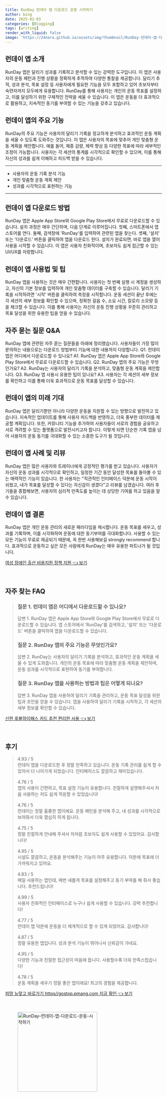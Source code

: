```yaml
---
title: RunDay 런데이 앱 다운로드 운동 시작하기
author: bing
date: 2025-02-03
categories: [Blogging]
tags: [writing]
render_with_liquid: false
image: 'https://24nara.github.io/assets/img/thumbnail/RunDay-런데이-앱-다운로드-운동-시작하기.webp'
---
```



<h2 id='런데이_앱소개'>런데이 앱 소개</h2>

<p>RunDay 앱은 달리기 성과를 기록하고 분석할 수 있는 강력한 도구입니다. 이 앱은 사용자의 운동 패턴과 진행 상황을 정확하게 추적하여 다양한 통찰을 제공합니다. 달리기 추적, 성과 분석, 목표 설정 등 사용자에게 필요한 기능을 모두 포함하고 있어 초보자부터 숙련자까지 모두에게 유용합니다. RunDay를 통해 사용자는 개인의 운동 목표를 설정하고, 이를 달성하기 위한 구체적인 전략을 세울 수 있습니다. 이 앱은 운동을 더 효과적으로 활용하고, 지속적인 동기를 부여할 수 있는 기능을 갖추고 있습니다.</p>

<h2 id='런데이_앱_기능'>런데이 앱의 주요 기능</h2>

<p>RunDay의 주요 기능은 사용자의 달리기 기록을 정교하게 분석하고 효과적인 운동 계획을 세울 수 있도록 도와주는 것입니다. 이 앱은 사용자의 목표에 맞추어 개인 맞춤형 운동 계획을 제안합니다. 예를 들어, 체중 감량, 체력 향상 등 다양한 목표에 따라 세부적인 조정이 가능합니다. 사용자는 각 세션의 통계를 시각적으로 확인할 수 있으며, 이를 통해 자신의 성과를 쉽게 이해하고 피드백 받을 수 있습니다.</p>

<hr />

<ul>
    <li>사용자의 운동 기록 분석 기능</li>
    <li>개인 맞춤형 운동 계획 제안</li>
    <li>성과를 시각적으로 표현하는 기능</li>
</ul>

<hr />

<h2 id='런데이_앱_다운로드_방법'>런데이 앱 다운로드 방법</h2>

<p>RunDay 앱은 Apple App Store와 Google Play Store에서 무료로 다운로드할 수 있습니다. 설치 과정은 매우 간단하며, 다음 단계로 이루어집니다. 첫째, 스마트폰에서 앱 스토어를 연다. 둘째, 검색창에 'RunDay'를 입력하여 관련된 앱을 찾는다. 셋째, '설치' 또는 '다운로드' 버튼을 클릭하여 앱을 다운로드 한다. 설치가 완료되면, 바로 앱을 열어 사용을 시작할 수 있습니다. 이 앱은 사용자 친화적이며, 초보자도 쉽게 접근할 수 있는 UI/UX를 자랑합니다.</p>

<h2 id='런데이_앱_사용법'>런데이 앱 사용법 및 팁</h2>

<p>RunDay 앱을 사용하는 것은 매우 간편합니다. 사용자는 첫 번째 실행 시 계정을 생성하고, 자신의 기본 정보를 입력하여 개인 맞춤형 데이터를 구축할 수 있습니다. 달리기 기록을 시작하려면 '시작' 버튼을 클릭하여 측정을 시작합니다. 운동 세션이 끝난 후에는 각 세션의 세부 정보를 확인할 수 있으며, 정확한 걸음 수, 소요 시간, 칼로리 소모량 등을 체크할 수 있습니다. 이를 통해 사용자는 자신의 운동 진행 상황을 꾸준히 관리하고 목표 달성을 위한 유용한 팁을 얻을 수 있습니다.</p>

<h2 id='자주_묻는_질문'>자주 묻는 질문 Q&A</h2>

<p>RunDay 앱에 관련된 자주 묻는 질문들을 아래에 정리했습니다. 사용자들이 가장 많이 문의하는 내용으로는 다운로드 방법부터 기능에 대한 내용까지 다양합니다. Q1. 런데이 앱은 어디에서 다운로드할 수 있나요? A1. RunDay 앱은 Apple App Store와 Google Play Store에서 무료로 다운로드할 수 있습니다. Q2. RunDay 앱의 주요 기능은 무엇인가요? A2. RunDay는 사용자의 달리기 기록을 분석하고, 맞춤형 운동 계획을 제안합니다. Q3. RunDay 앱 사용시 유용한 팁이 있나요? A3. 사용자는 각 세션의 세부 정보를 확인하고 이를 통해 더욱 효과적으로 운동 목표를 달성할 수 있습니다.</p>

<h2 id='런데이_앱_미래_기대'>런데이 앱의 미래 기대</h2>

<p>RunDay 앱은 달리기뿐만 아니라 다양한 운동을 지원할 수 있는 방향으로 발전하고 있습니다. 지속적인 업데이트를 통해 사용자 피드백을 반영하고, 더욱 풍부한 데이터를 제공할 계획입니다. 또한, 커뮤니티 기능을 추가하여 사용자들이 서로의 경험을 공유하고 서로 격려할 수 있는 플랫폼으로 발전시키고자 합니다. 이렇게 되면 단순한 기록 앱을 넘어 사용자의 운동 동기를 극대화할 수 있는 소중한 도구가 될 것입니다.</p>

<h2 id='런데이_앱_사례'>런데이 앱 사례 및 리뷰</h2>

<p>RunDay 앱은 많은 사용자와 트레이너에게 긍정적인 평가를 받고 있습니다. 사용자가 자신의 운동 성과를 시각적으로 확인하고, 일정한 기간 동안 달성한 목표를 돌아볼 수 있는 매력적인 기능이 있습니다. 한 사용자는 "직관적인 인터페이스 덕분에 운동 시작이 쉬웠고, 내가 목표를 달성할 수 있다는 자신감이 생겼다"고 리뷰를 남겼습니다. 여러 후기들을 종합해보면, 사용자의 심리적 만족도를 높이는 데 상당한 기여를 하고 있음을 알 수 있습니다.</p>

<h2 id='런데이_앱_결론'>런데이 앱 결론</h2>

<p>RunDay 앱은 개인 운동 관리의 새로운 패러다임을 제시합니다. 운동 목표를 세우고, 성과를 기록하며, 이를 시각화하여 운동에 대한 동기부여를 극대화합니다. 사용할 수 있는 모든 기능이 무료로 제공되기 때문에, 꼭 한번 사용해보길 strongly recommend 합니다. 효과적으로 운동하고 싶은 모든 사람에게 RunDay는 매우 유용한 파트너가 될 것입니다.</p>


<p><a class="click-button" title="여성 장애인 출산 비용지원 정책 지원" href="https://24nara.github.io/posts/%EC%97%AC%EC%84%B1-%EC%9E%A5%EC%95%A0%EC%9D%B8-%EC%B6%9C%EC%82%B0-%EB%B9%84%EC%9A%A9%EC%A7%80%EC%9B%90-%EC%A0%95%EC%B1%85-%EC%A7%80%EC%9B%90/" rel="dofollow">여성 장애인 출산 비용지원 정책 지원 👈 보기</a></p><br>
<h2 id='자주_찾는_FAQ'>자주 찾는 FAQ</h2>
<div itemscope="" itemtype="https://schema.org/FAQPage"> 
<blockquote> 
<div itemscope="" itemprop="mainEntity" itemtype="https://schema.org/Question"> 
<h3 itemprop="name">질문 1. 런데이 앱은 어디에서 다운로드할 수 있나요?</h3> 
<div itemscope="" itemprop="acceptedAnswer" itemtype="https://schema.org/Answer"> 
<span itemprop="text"> 
<p>답변 1. RunDay 앱은 Apple App Store와 Google Play Store에서 무료로 다운로드할 수 있습니다. 앱 스토어에서 'RunDay'를 검색하고, '설치' 또는 '다운로드' 버튼을 클릭하여 앱을 다운로드할 수 있습니다.</p> 
</span> 
</div> 
</div> 
<div itemscope="" itemprop="mainEntity" itemtype="https://schema.org/Question"> 
<h3 itemprop="name">질문 2. RunDay 앱의 주요 기능은 무엇인가요?</h3> 
<div itemscope="" itemprop="acceptedAnswer" itemtype="https://schema.org/Answer"> 
<span itemprop="text"> 
<p>답변 2. RunDay는 사용자의 달리기 기록을 분석하고, 효과적인 운동 계획을 세울 수 있게 도와줍니다. 개인의 운동 목표에 따라 맞춤형 운동 계획을 제안하며, 운동 성과를 시각적으로 표현하여 동기를 부여합니다.</p> 
</span> 
</div> 
</div> 
<div itemscope="" itemprop="mainEntity" itemtype="https://schema.org/Question"> 
<h3 itemprop="name">질문 3. RunDay 앱을 사용하는 방법과 팁은 어떻게 되나요?</h3> 
<div itemscope="" itemprop="acceptedAnswer" itemtype="https://schema.org/Answer"> 
<span itemprop="text"> 
<p>답변 3. RunDay 앱을 사용하여 달리기 기록을 관리하고, 운동 목표 달성을 위한 팁과 조언을 얻을 수 있습니다. 앱을 사용하여 달리기 기록을 시작하고, 각 세션의 세부 정보를 확인할 수 있습니다.</p> 
</span> 
</div> 
</div> 
</blockquote> 
</div>
<p><a class="click-button" title="신한 후불하이패스 카드 추천 편리한 사용" href="https://24nara.github.io/posts/%EC%8B%A0%ED%95%9C-%ED%9B%84%EB%B6%88%ED%95%98%EC%9D%B4%ED%8C%A8%EC%8A%A4-%EC%B9%B4%EB%93%9C-%EC%B6%94%EC%B2%9C-%ED%8E%B8%EB%A6%AC%ED%95%9C-%EC%82%AC%EC%9A%A9/" rel="dofollow">신한 후불하이패스 카드 추천 편리한 사용 👈 보기</a></p><br>
<h2 id='후기'>후기</h2>
<div itemscope itemtype="https://schema.org/Product">
  <blockquote>
  <div itemprop="review" itemscope itemtype="https://schema.org/Review">
      <div itemprop="reviewRating" itemscope itemtype="https://schema.org/Rating"> <span itemprop="ratingValue">4.93</span> / <span itemprop="bestRating">5</span> </div>
      <span itemprop="reviewBody">런데이 앱을 다운로드한 후 정말 만족하고 있습니다. 운동 기록 관리를 쉽게 할 수 있어서 더 나아가게 되었습니다. 인터페이스도 깔끔하고 재미있습니다.</span>
  </div>
  <br>
  <div itemprop="review" itemscope itemtype="https://schema.org/Review">
      <div itemprop="reviewRating" itemscope itemtype="https://schema.org/Rating"> <span itemprop="ratingValue">4.76</span> / <span itemprop="bestRating">5</span> </div>
      <span itemprop="reviewBody">앱의 사용이 간편하고, 목표 설정 기능이 유용합니다. 친절하게 설명해주셔서 처음 사용하는 저도 쉽게 적응할 수 있었습니다!</span>
  </div>
  <br>
  <div itemprop="review" itemscope itemtype="https://schema.org/Review">
      <div itemprop="reviewRating" itemscope itemtype="https://schema.org/Rating"> <span itemprop="ratingValue">4.76</span> / <span itemprop="bestRating">5</span> </div>
      <span itemprop="reviewBody">런데이는 정말 훌륭한 앱이에요. 운동 패턴을 분석해 주고, 내 성과를 시각적으로 보여줘서 더욱 열심히 하게 됩니다.</span>
  </div>
  <br>
  <div itemprop="review" itemscope itemtype="https://schema.org/Review">
      <div itemprop="reviewRating" itemscope itemtype="https://schema.org/Rating"> <span itemprop="ratingValue">4.75</span> / <span itemprop="bestRating">5</span> </div>
      <span itemprop="reviewBody">정말 친절하게 안내해 주셔서 저처럼 초보자도 쉽게 사용할 수 있었어요. 감사합니다!</span>
  </div>
  <br>
  <div itemprop="review" itemscope itemtype="https://schema.org/Review">
      <div itemprop="reviewRating" itemscope itemtype="https://schema.org/Rating"> <span itemprop="ratingValue">4.95</span> / <span itemprop="bestRating">5</span> </div>
      <span itemprop="reviewBody">시설도 깔끔하고, 운동을 분석해주는 기능이 아주 유용합니다. 덕분에 목표에 더 가까워지고 있어요.</span>
  </div>
  <br>
  <div itemprop="review" itemscope itemtype="https://schema.org/Review">
      <div itemprop="reviewRating" itemscope itemtype="https://schema.org/Rating"> <span itemprop="ratingValue">4.83</span> / <span itemprop="bestRating">5</span> </div>
      <span itemprop="reviewBody">매일 사용하는 앱인데, 매번 새롭게 목표를 설정해주고 동기 부여를 해 줘서 좋습니다. 추천드립니다!</span>
  </div>
  <br>
  <div itemprop="review" itemscope itemtype="https://schema.org/Review">
      <div itemprop="reviewRating" itemscope itemtype="https://schema.org/Rating"> <span itemprop="ratingValue">4.99</span> / <span itemprop="bestRating">5</span> </div>
      <span itemprop="reviewBody">사용자 친화적인 인터페이스로 누구나 쉽게 사용할 수 있습니다. 강력 추천합니다!</span>
  </div>
  <br>
  <div itemprop="review" itemscope itemtype="https://schema.org/Review">
      <div itemprop="reviewRating" itemscope itemtype="https://schema.org/Rating"> <span itemprop="ratingValue">4.77</span> / <span itemprop="bestRating">5</span> </div>
      <span itemprop="reviewBody">런데이 앱 덕분에 운동을 더 체계적으로 할 수 있게 되었어요. 감사합니다!</span>
  </div>
  <br>
  <div itemprop="review" itemscope itemtype="https://schema.org/Review">
      <div itemprop="reviewRating" itemscope itemtype="https://schema.org/Rating"> <span itemprop="ratingValue">4.87</span> / <span itemprop="bestRating">5</span> </div>
      <span itemprop="reviewBody">정말 유용한 앱입니다. 성과 분석 기능이 뛰어나서 신뢰감이 가네요.</span>
  </div>
  <br>
  <div itemprop="review" itemscope itemtype="https://schema.org/Review">
      <div itemprop="reviewRating" itemscope itemtype="https://schema.org/Rating"> <span itemprop="ratingValue">4.95</span> / <span itemprop="bestRating">5</span> </div>
      <span itemprop="reviewBody">다양한 기능과 친절한 접근성이 마음에 듭니다. 사용할수록 더욱 만족스럽습니다!</span>
  </div>
  <br>
  <div itemprop="review" itemscope itemtype="https://schema.org/Review">
      <div itemprop="reviewRating" itemscope itemtype="https://schema.org/Rating"> <span itemprop="ratingValue">4.78</span> / <span itemprop="bestRating">5</span> </div>
      <span itemprop="reviewBody">운동 계획을 세우기 정말 좋은 앱이에요! 최고의 경험을 제공합니다.</span>
  </div>
  </blockquote>
</div>
<p><a class="click-button" title="피망 뉴맞고 바로가기 https//gostop.pmang.com 지금 확인" href="https://24nara.github.io/posts/%ED%94%BC%EB%A7%9D-%EB%89%B4%EB%A7%9E%EA%B3%A0-%EB%B0%94%EB%A1%9C%EA%B0%80%EA%B8%B0-httpsgostop.pmang.com-%EC%A7%80%EA%B8%88-%ED%99%95%EC%9D%B8/" rel="dofollow">피망 뉴맞고 바로가기 https//gostop.pmang.com 지금 확인 👈 보기</a></p><br>
<figure class="image"><img src="https://24nara.github.io/assets/img/thumbnail/RunDay-런데이-앱-다운로드-운동-시작하기.webp" alt="RunDay-런데이-앱-다운로드-운동-시작하기" width="256" height="256"></figure>